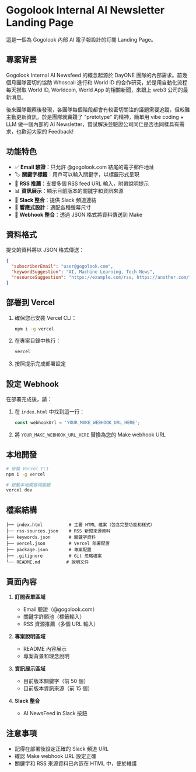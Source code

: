 # Gogolook Internal AI Newsletter Landing Page

這是一個為 Gogolook 內部 AI 電子報設計的訂閱 Landing Page。

## 專案背景

Gogolook Internal AI Newsfeed 的概念起源於 DayONE 團隊的內部需求。前幾個月團隊密切的協助 Whoscall 進行和 World ID 的合作研究，於是用自動化流程每天撈取 World ID, Worldcoin, World App 的相關新聞，來跟上 web3 公司的最新消息。

後來團隊觀察後發現，各團隊每個階段都會有較密切關注的議題需要追蹤，但較難主動更新資訊，於是團隊就實踐了 "pretotype" 的精神，簡單用 vibe coding + LLM 做一個內部的 AI Newsletter，嘗試解決並驗證公司同仁是否也同樣具有需求，也歡迎大家的 Feedback!

## 功能特色

- ✅ **Email 驗證**：只允許 @gogolook.com 結尾的電子郵件地址
- 🏷️ **關鍵字標籤**：用戶可以輸入關鍵字，以標籤形式呈現
- 📡 **RSS 推薦**：支援多個 RSS feed URL 輸入，附帶說明提示
- 📊 **資訊展示**：顯示目前版本的關鍵字和資訊來源
- 💬 **Slack 整合**：提供 Slack 頻道連結
- 🎨 **響應式設計**：適配各種螢幕尺寸
- 🚀 **Webhook 整合**：透過 JSON 格式將資料傳送到 Make

## 資料格式

提交的資料將以 JSON 格式傳送：
```json
{
  "subscriberEmail": "user@gogolook.com",
  "keywordSuggestion": "AI, Machine Learning, Tech News",
  "resourceSuggestion": "https://example.com/rss, https://another.com/feed"
}
```

## 部署到 Vercel

1. 確保您已安裝 Vercel CLI：
   ```bash
   npm i -g vercel
   ```

2. 在專案目錄中執行：
   ```bash
   vercel
   ```

3. 按照提示完成部署設定

## 設定 Webhook

在部署完成後，請：

1. 在 `index.html` 中找到這一行：
   ```javascript
   const webhookUrl = 'YOUR_MAKE_WEBHOOK_URL_HERE';
   ```

2. 將 `YOUR_MAKE_WEBHOOK_URL_HERE` 替換為您的 Make webhook URL

## 本地開發

```bash
# 安裝 Vercel CLI
npm i -g vercel

# 啟動本地開發伺服器
vercel dev
```

## 檔案結構

```
├── index.html          # 主要 HTML 檔案（包含完整功能和樣式）
├── rss-sources.json    # RSS 新聞來源資料
├── keywords.json       # 關鍵字資料
├── vercel.json         # Vercel 部署配置
├── package.json        # 專案配置
├── .gitignore          # Git 忽略檔案
└── README.md          # 說明文件
```

## 頁面內容

1. **訂閱表單區域**
   - Email 驗證（@gogolook.com）
   - 關鍵字許願池（標籤輸入）
   - RSS 資源推薦（多個 URL 輸入）

2. **專案說明區域**
   - README 內容展示
   - 專案背景和理念說明

3. **資訊展示區域**
   - 目前版本關鍵字（前 50 個）
   - 目前版本資訊來源（前 15 個）

4. **Slack 整合**
   - AI NewsFeed in Slack 按鈕

## 注意事項

- 記得在部署後設定正確的 Slack 頻道 URL
- 確認 Make webhook URL 設定正確
- 關鍵字和 RSS 來源資料已內嵌在 HTML 中，便於維護